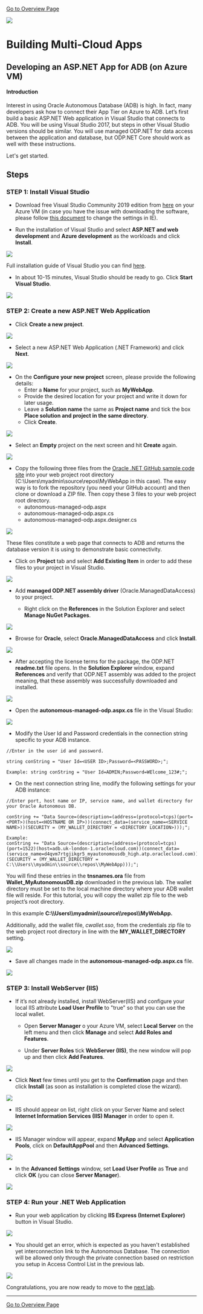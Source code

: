 [Go to Overview Page](README.md)

![](../../common/images/customer.logo2.png)

# Building Multi-Cloud Apps

## **Developing an ASP.NET App for ADB (on Azure VM)**


#### **Introduction**

Interest in using Oracle Autonomous  Database (ADB) is high. In fact, many developers ask how to connect  their App Tier on Azure to ADB. Let’s first build a basic ASP.NET Web application in Visual Studio that connects to ADB. You will be using Visual Studio 2017, but steps in other Visual Studio versions should be similar. You will use managed ODP.NET for data access between the application and database, but ODP.NET Core should work as well with these instructions.

Let's get started.

## Steps

### **STEP 1: Install Visual Studio**

- Download free Visual Studio Community 2019 edition from [here](https://visualstudio.microsoft.com/vs/cloud-connected/) on your Azure VM (in case you have the issue with downloading the software, please follow [this document](https://improveandrepeat.com/2018/03/internet-explorer-on-windows-server-enable-file-downloads/) to change the settings in IE).

- Run the installation of Visual Studio and select **ASP.NET and web development** and **Azure development** as the workloads and click **Install**.

![](./images/400/VisualStudioInstall1.PNG)

Full installation guide of Visual Studio you can find [here](https://docs.microsoft.com/en-us/visualstudio/install/install-visual-studio?view=vs-2019).

- In about 10-15 minutes, Visual Studio should be ready to go. Click **Start Visual Studio**.

![](./images/400/VisualStudiStart.PNG)

### **STEP 2: Create a new ASP.NET Web Application**

- Click **Create a new project**.

![](./images/400/VisualStudioNewProject.PNG)

- Select a new ASP.NET Web Application (.NET Framework) and click **Next**. 

![](./images/400/VSNewProject2.PNG)

- On the **Configure your new project** screen, please provide the following details:
  - Enter a **Name** for your project, such as **MyWebApp**.
  - Provide the desired location for your project and write it down for later usage.
  - Leave a **Solution name** the same as **Project name** and tick the box **Place solution and project in the same directory**.
  - Click **Create**. 

![](./images/400/VSNewProject3.PNG)

- Select an **Empty** project on the next screen and hit **Create** again.

![](./images/400/VSNewProjectCreated.PNG)

- Copy the following three files from the [Oracle .NET GitHub sample code site](https://github.com/oracle/dotnet-db-samples/tree/master/samples/autonomous-db/managed-odp/web-app) into your web project root directory (C:\Users\myadmin\source\repos\MyWebApp in this case). The easy way is to fork the repository (you need your GitHub account) and then clone or download a ZIP file. Then copy these 3 files to your web project root directory.
  - autonomous-managed-odp.aspx
  - autonomous-managed-odp.aspx.cs
  - autonomous-managed-odp.aspx.designer.cs

![](./images/400/FilesCopied.PNG)

These files constitute a web page that connects to ADB and returns the database version it is using to demonstrate basic connectivity.

- Click on **Project** tab and select **Add Existing Item** in order to add these files to your project in Visual Studio.

![](./images/400/AddExistingItem.PNG)

- Add **managed ODP.NET assembly driver** (Oracle.ManagedDataAccess) to your project.

  - Right click on the **References** in the Solution Explorer and select **Manage NuGet Packages**.

![](./images/400/ManageNuGet1.PNG)

  - Browse for **Oracle**, select **Oracle.ManagedDataAccess** and click **Install**.

![](./images/400/OracleManagedDataAccess.PNG)

  -  After accepting the license terms for the package, the ODP.NET **readme.txt** file opens. In the **Solution Explorer** window, expand **References** and verify that ODP.NET assembly was added to the project meaning, that these assembly was successfully downloaded and installed.

![](./images/400/OracleManagedDataAccessConfirmation.PNG)


- Open the **autonomous-managed-odp.aspx.cs** file in the Visual Studio:

![](./images/400/SaveChanges.PNG)

- Modify the User Id and Password credentials in the connection string  specific to your ADB instance. 


```
//Enter in the user id and password.

string conString = "User Id=<USER ID>;Password=<PASSWORD>;";

Example: string conString = "User Id=ADMIN;Password=WElcome_123#;";

```

- On the next connection string line, modify the following settings for your ADB instance:


```
//Enter port, host name or IP, service name, and wallet directory for your Oracle Autonomous DB.

conString += "Data Source=(description=(address=(protocol=tcps)(port=<PORT>)(host=<HOSTNAME OR IP>))(connect_data=(service_name=<SERVICE NAME>))(SECURITY = (MY_WALLET_DIRECTORY = <DIRECTORY LOCATION>)));";

Example: 
conString += "Data Source=(description=(address=(protocol=tcps)(port=1522)(host=adb.uk-london-1.oraclecloud.com))(connect_data=(service_name=d4qvm7rtgjikgr5_myautonomousdb_high.atp.oraclecloud.com))(SECURITY = (MY_WALLET_DIRECTORY = C:\\Users\\myadmin\\source\\repos\\MyWebApp)));";
```

You will find these entries in the **tnsnames.ora** file from **Wallet_MyAutonomousDB.zip** downloaded 		in the previous lab. The wallet directory must be set to the local machine directory where your ADB   		wallet file will reside. For this tutorial, you will copy the wallet zip file to the web project’s root directory. 

In this example **C:\\\Users\\\myadmin\\\source\\\repos\\\MyWebApp.**

Additionally, add the wallet file, *cwallet.sso*, from the credentials zip file to the web project root 		         	directory in line with the **MY_WALLET_DIRECTORY** setting. 

![](./images/400/WalletAddedToRoot.PNG)

- Save all changes made in the **autonomous-managed-odp.aspx.cs** file.


![](./images/400/SaveChanges.PNG)

### **STEP 3: Install WebServer (IIS)**

- If it’s not already installed, install WebServer(IIS) and configure your local IIS attribute **Load User Profile** to "true" so that you can use the local wallet.

  - Open **Server Manager** o your Azure VM, select **Local Server** on the left menu and then click **Manage** and select **Add Roles and Features**.

  - Under **Server Roles** tick **WebServer (IIS)**, the new window will pop up and then click **Add Features**.

![](./images/400/WebServerIIS.PNG)

  - Click **Next** few times until you get to the **Confirmation** page and then click **Install** (as soon as installation is completed close the wizard).

![](./images/400/ISSconfirmInstallation.PNG)

  - IIS should appear on list, right click on your Server Name and select **Internet Information Services (IIS) Manager** in order to open it.

![](./images/400/OpenIISmanager.PNG)

  - IIS Manager window will appear, expand **MyApp** and select **Application Pools**, click on **DefaultAppPool** and then **Advanced Settings**.

![](./images/400/IISenableLocalProfile.PNG)

  - In the **Advanced Settings** window, set **Load User Profile** as **True** and click **OK** (you can close **Server Manager**).

![](./images/400/LoadUserProfileEnabled.PNG)

### **STEP 4: Run your .NET Web Application**

- Run your web application by clicking **IIS Express (Internet Explorer)** button in Visual Studio.

![](./images/400/RunApplication.PNG)

-  You should get an error, which is expected as you haven't established yet interconnection link to the Autonomous Database. The connection will be allowed only through the private connection based on restriction you setup in Access Control List in the previous lab.

![](./images/400/AppError.PNG)

Congratulations, you are now ready to move to the [next lab](LabGuide500CreateInterConnection.md).

------

[Go to Overview Page](README.md)
